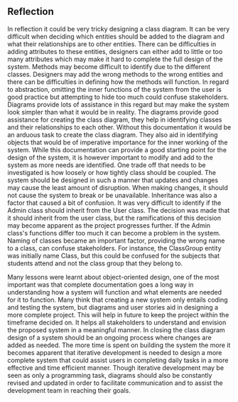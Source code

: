 ## Reflection


In reflection it could be very tricky designing a class diagram. It can be very difficult when deciding which entities should be added to the diagram and what their relationships are to other entities. There can be difficulties in adding attributes to these entities, designers can either add to little or too many attributes which may make it hard to complete the full design of the system. Methods may become difficult to identify due to the different classes. Designers may add the wrong methods to the wrong entities and there can be difficulties in defining how the methods will function. In regard to abstraction, omitting the inner functions of the system from the user is good practice but attempting to hide too much could confuse stakeholders. Diagrams provide lots of assistance in this regard but may make the system look simpler than what it would be in reality. The diagrams provide good assistance for creating the class diagram, they help in identifying classes and their relationships to each other. Without this documentation it would be an arduous task to create the class diagram. They also aid in identifying objects that would be of imperative importance for the inner working of the system. While this documentation can provide a good starting point for the design of the system, it is however important to modify and add to the system as more needs are identified. One trade off that needs to be investigated is how loosely or how tightly class should be coupled. The system should be designed in such a manner that updates and changes may cause the least amount of disruption. When making changes, it should not cause the system to break or be unavailable. Inheritance was also a factor that caused a bit of confusion. It was very difficult to identify if the Admin class should inherit from the User class. The decision was made that it should inherit from the user class, but the ramifications of this decision may become apparent as the project progresses further. If the Admin class's functions differ too much it can become a problem in the system. Naming of classes became an important factor, providing the wrong name to a class, can confuse stakeholders. For instance, the ClassGroup entity was initially name Class, but this could be confused for the subjects that students attend and not the class group that they belong to. 

Many lessons were learnt about object-oriented design, one of the most important was that complete documentation goes a long way in understanding how a system will function and what elements are needed for it to function. Many think that creating a new system only entails coding and testing the system, but diagrams and user stories aid in designing a more complete project. This will help in future to keep the project within the timeframe decided on. It helps all stakeholders to understand and envision the proposed system in a meaningful manner. In closing the class diagram design of a system should be an ongoing process where changes are added as needed. The more time is spent on building the system the more it becomes apparent that iterative development is needed to  design a more complete system that could assist users in completing daily tasks in a more effective and time efficient manner. Though iterative development may be seen as only a programming task, diagrams should also be constantly revised and updated in order to facilitate communication and to assist the development team in reaching their goals.


